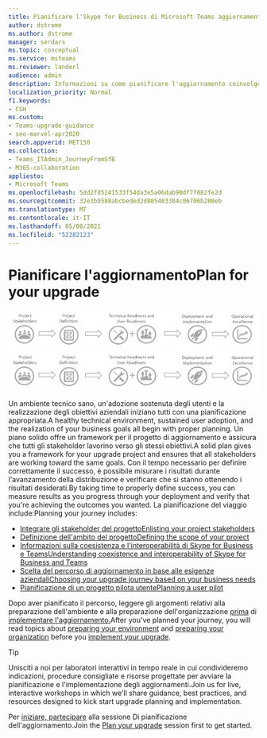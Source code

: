 ```yaml
---
title: Pianificare l'Skype for Business di Microsoft Teams aggiornamento
author: dstrome
ms.author: dstrome
manager: serdars
ms.topic: conceptual
ms.service: msteams
ms.reviewer: landerl
audience: admin
description: Informazioni su come pianificare l'aggiornamento coinvolgendo gli stakeholder e quindi l'ambito del progetto.
localization_priority: Normal
f1.keywords:
- CSH
ms.custom:
- Teams-upgrade-guidance
- seo-marvel-apr2020
search.appverid: MET150
ms.collection:
- Teams_ITAdmin_JourneyFromSfB
- M365-collaboration
appliesto:
- Microsoft Teams
ms.openlocfilehash: 5dd2fd5241533f54da3e5a06dab90df7f082fe2d
ms.sourcegitcommit: 32e3bb588abcbeded2d885483384c06706b280eb
ms.translationtype: MT
ms.contentlocale: it-IT
ms.lasthandoff: 05/08/2021
ms.locfileid: "52282123"
---
```

# <a name="plan-for-your-upgrade"></a><span data-ttu-id="4a799-103">Pianificare l'aggiornamento</span><span class="sxs-lookup"><span data-stu-id="4a799-103">Plan for your upgrade</span></span>

<span data-ttu-id="4a799-104">![Diagramma del percorso di Teams di aggiornamento](media/upgrade-banner-main.png "Assicurarsi che il progetto sia configurato per il successo con il team di progetto giusto. Definire l'ambito, gli obiettivi e la sequenza temporale del progetto. Confermare la conformità tecnica e dell'utente. Eseguire il piano di implementazione. Mantenere lo stato di forza per massimizzare i risultati.")</span><span class="sxs-lookup"><span data-stu-id="4a799-104">![Diagram of the Teams upgrade journey](media/upgrade-banner-main.png "Ensure your project is set up for success with the right project team. Define your project scope, goals, and timeline. Confirm both technical and user readiness. Execute your rollout plan. Maintain momentum to maximize results.")</span></span>

<span data-ttu-id="4a799-105">Un ambiente tecnico sano, un'adozione sostenuta degli utenti e la realizzazione degli obiettivi aziendali iniziano tutti con una pianificazione appropriata.</span><span class="sxs-lookup"><span data-stu-id="4a799-105">A healthy technical environment, sustained user adoption, and the realization of your business goals all begin with proper planning.</span></span> <span data-ttu-id="4a799-106">Un piano solido offre un framework per il progetto di aggiornamento e assicura che tutti gli stakeholder lavorino verso gli stessi obiettivi.</span><span class="sxs-lookup"><span data-stu-id="4a799-106">A solid plan gives you a framework for your upgrade project and ensures that all stakeholders are working toward the same goals.</span></span> <span data-ttu-id="4a799-107">Con il tempo necessario per definire correttamente il successo, è possibile misurare i risultati durante l'avanzamento della distribuzione e verificare che si stanno ottenendo i risultati desiderati.</span><span class="sxs-lookup"><span data-stu-id="4a799-107">By taking time to properly define success, you can measure results as you progress through your deployment and verify that you're achieving the outcomes you wanted.</span></span> <span data-ttu-id="4a799-108">La pianificazione del viaggio include:</span><span class="sxs-lookup"><span data-stu-id="4a799-108">Planning your journey includes:</span></span>

- [<span data-ttu-id="4a799-109">Integrare gli stakeholder del progetto</span><span class="sxs-lookup"><span data-stu-id="4a799-109">Enlisting your project stakeholders</span></span>](upgrade-enlist-stakeholders.md)
- [<span data-ttu-id="4a799-110">Definizione dell'ambito del progetto</span><span class="sxs-lookup"><span data-stu-id="4a799-110">Defining the scope of your project</span></span>](./upgrade-define-project-scope.md)
- [<span data-ttu-id="4a799-111">Informazioni sulla coesistenza e l'interoperabilità di Skype for Business e Teams</span><span class="sxs-lookup"><span data-stu-id="4a799-111">Understanding coexistence and interoperability of Skype for Business and Teams</span></span>](./teams-and-skypeforbusiness-coexistence-and-interoperability.md)
- [<span data-ttu-id="4a799-112">Scelta del percorso di aggiornamento in base alle esigenze aziendali</span><span class="sxs-lookup"><span data-stu-id="4a799-112">Choosing your upgrade journey based on your business needs</span></span>](upgrade-and-coexistence-of-skypeforbusiness-and-teams.md)
- [<span data-ttu-id="4a799-113">Pianificazione di un progetto pilota utente</span><span class="sxs-lookup"><span data-stu-id="4a799-113">Planning a user pilot</span></span>](pilot-essentials.md)

<span data-ttu-id="4a799-114">Dopo aver pianificato il percorso, leggere [](upgrade-prepare-environment.md) gli argomenti relativi alla preparazione dell'ambiente e alla preparazione dell'organizzazione [prima](upgrade-prepare-organization.md) di [implementare l'aggiornamento.](upgrade-to-teams.md)</span><span class="sxs-lookup"><span data-stu-id="4a799-114">After you've planned your journey, you will read topics about [preparing your environment](upgrade-prepare-environment.md) and [preparing your organization](upgrade-prepare-organization.md) before you [implement your upgrade](upgrade-to-teams.md).</span></span>  

> [!TIP]
> <span data-ttu-id="4a799-115">Unisciti a noi per laboratori interattivi in tempo reale in cui condivideremo indicazioni, procedure consigliate e risorse progettate per avviare la pianificazione e l'implementazione degli aggiornamenti.</span><span class="sxs-lookup"><span data-stu-id="4a799-115">Join us for live, interactive workshops in which we'll share guidance, best practices, and resources designed to kick start upgrade planning and implementation.</span></span>
>
> <span data-ttu-id="4a799-116">Per [iniziare, partecipare](./upgrade-workshops-landing-page.yml) alla sessione Di pianificazione dell'aggiornamento.</span><span class="sxs-lookup"><span data-stu-id="4a799-116">Join the [Plan your upgrade](./upgrade-workshops-landing-page.yml) session first to get started.</span></span>